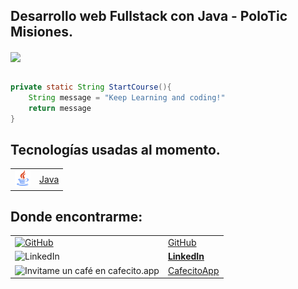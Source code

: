 ## Desarrollo web Fullstack con Java - PoloTic Misiones.
<a href="https://github.com/caidevOficial/tp_laboratorio_1">
  <img align="center" src="https://github-readme-stats.vercel.app/api?username=caidevOficial&show_icons=true&theme=tokyonight" />
</a></br></br>

```java
private static String StartCourse(){
    String message = "Keep Learning and coding!"
    return message
}
```

## Tecnologías usadas al momento.
<table>
   <tbody>
       <tr>
           <td><a href="https://www.oracle.com/technetwork/es/java/javase/downloads/index.html/" target="_blank">
                   <img alt="Java 8" src="https://github.com/caidevOficial/Logos/blob/master/java.png" width="25px" height="25px" /></td>
           <td><a href="https://www.oracle.com/technetwork/es/java/javase/downloads/index.html/">Java</a></td>
       </tr>
   </tbody>
</table>
    
## Donde encontrarme:
<table>
    <tbody>
      <tr>
        <td><a href="https://github.com/caidevOficial/" target="_blank">
                <img alt="GitHub"
                    src="https://img.shields.io/badge/GitHub-%2312100E.svg?&style=for-the-badge&logo=Github&logoColor=white"
                    width="80px" height="25px" /></td>
        <td><a href="https://github.com/caidevOficial/">GitHub</a></td>
      </tr>
      <tr>
        <td><a href="https://www.linkedin.com/in/facundo-falcone/" target="_blank">
            </a><img alt="LinkedIn"
                src="https://img.shields.io/badge/linkedin-%230077B5.svg?&style=for-the-badge&logo=linkedin&logoColor=white"
                width="80px" height="25px" /></td>
        <td><a href="https://www.linkedin.com/in/facundo-falcone/"><b>LinkedIn</b></a></td>
      </tr>
      <tr>
        <td><a href='https://cafecito.app/caidevoficial/' rel='noopener' target='_blank'>
            </a><img alt='Invitame un café en cafecito.app'
                srcset='https://cdn.cafecito.app/imgs/buttons/button_5.png 1x, https://cdn.cafecito.app/imgs/buttons/button_5_2x.png 2x, https://cdn.cafecito.app/imgs/buttons/button_5_3.75x.png 3.75x'
                src='https://cdn.cafecito.app/imgs/buttons/button_5.png' width="80px" height="25px" /></td>
        <td><a href="https://cafecito.app/caidevoficial/">CafecitoApp</a></td>
      </tr>
    </tbody>
</table>
